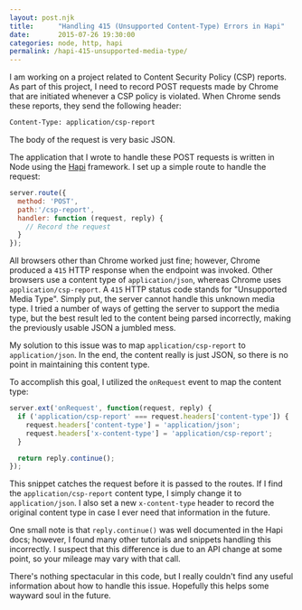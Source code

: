 ```yaml
---
layout: post.njk
title:      "Handling 415 (Unsupported Content-Type) Errors in Hapi"
date:       2015-07-26 19:30:00
categories: node, http, hapi
permalink: /hapi-415-unsupported-media-type/
---
```


I am working on a project related to Content Security Policy (CSP) reports. As part of this project, I need to record POST requests made by Chrome that are initiated whenever a CSP policy is violated. When Chrome sends these reports, they send the following header:

```bash
Content-Type: application/csp-report
```

The body of the request is very basic JSON.

The application that I wrote to handle these POST requests is written in Node using the [Hapi](http://hapijs.com/) framework. I set up a simple route to handle the request:

```javascript
server.route({
  method: 'POST',
  path:'/csp-report',
  handler: function (request, reply) {
    // Record the request
  }
});
```

All browsers other than Chrome worked just fine; however, Chrome produced a `415` HTTP response when the endpoint was invoked. Other browsers use a content type of `application/json`, whereas Chrome uses `application/csp-report`. A `415` HTTP status code stands for "Unsupported Media Type". Simply put, the server cannot handle this unknown media type. I tried a number of ways of getting the server to support the media type, but the best result led to the content being parsed incorrectly, making the previously usable JSON a jumbled mess.

My solution to this issue was to map `application/csp-report` to `application/json`. In the end, the content really is just JSON, so there is no point in maintaining this content type.

To accomplish this goal, I utilized the `onRequest` event to map the content type:

```javascript
server.ext('onRequest', function(request, reply) {
  if ('application/csp-report' === request.headers['content-type']) {
    request.headers['content-type'] = 'application/json';
    request.headers['x-content-type'] = 'application/csp-report';
  }

  return reply.continue();
});
```

This snippet catches the request before it is passed to the routes. If I find the `application/csp-report` content type, I simply change it to `application/json`. I also set a new `x-content-type` header to record the original content type in case I ever need that information in the future.

One small note is that `reply.continue()` was well documented in the Hapi docs; however, I found many other tutorials and snippets handling this incorrectly. I suspect that this difference is due to an API change at some point, so your mileage may vary with that call.

There's nothing spectacular in this code, but I really couldn't find any useful information about how to handle this issue. Hopefully this helps some wayward soul in the future.
